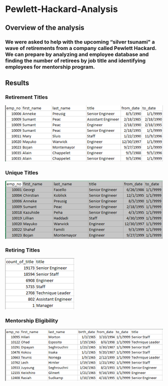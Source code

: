 # Pewlett-Hackard-Analysis
 ## Overview of the analysis
 ### We were asked to help with the upcoming “silver tsunami" a wave of retirements from a company called Pewlett Hackard. We can prepare by analyzing and employee database and finding the number of retirees by job title and identifying employees for mentorship program.

 ## Results
 ### Retirement Titles
 ![Retirement_Titles](https://github.com/marveld21/Pewlett-Hackard-Analysis/blob/main/PNGS/retirement_titles.PNG?raw=true)
 ### Unique Titles
 ![Unique_Titles](https://github.com/marveld21/Pewlett-Hackard-Analysis/blob/main/PNGS/unique_titles.PNG?raw=true)
 ### Retiring Titles
 ![Retiring_Titles](https://github.com/marveld21/Pewlett-Hackard-Analysis/blob/main/PNGS/Retiring_titles.PNG?raw=true)
### Mentorship Eligibility
 ![Mentorship Eligibility](https://github.com/marveld21/Pewlett-Hackard-Analysis/blob/main/PNGS/mentorship_eligibility.PNG?raw=true)
